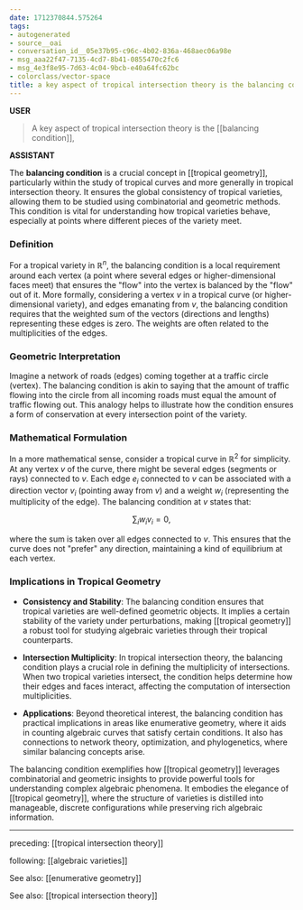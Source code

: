 ```yaml
---
date: 1712370844.575264
tags:
- autogenerated
- source__oai
- conversation_id__05e37b95-c96c-4b02-836a-468aec06a98e
- msg_aaa22f47-7135-4cd7-8b41-0855470c2fc6
- msg_4e3f8e95-7d63-4c04-9bcb-e40a64fc62bc
- colorclass/vector-space
title: a key aspect of tropical intersection theory is the balancing condition,
---
```


**USER**

>A key aspect of tropical intersection theory is the [[balancing condition]],


**ASSISTANT**

The **balancing condition** is a crucial concept in [[tropical geometry]], particularly within the study of tropical curves and more generally in tropical intersection theory. It ensures the global consistency of tropical varieties, allowing them to be studied using combinatorial and geometric methods. This condition is vital for understanding how tropical varieties behave, especially at points where different pieces of the variety meet.

### Definition

For a tropical variety in $\mathbb{R}^n$, the balancing condition is a local requirement around each vertex (a point where several edges or higher-dimensional faces meet) that ensures the "flow" into the vertex is balanced by the "flow" out of it. More formally, considering a vertex $v$ in a tropical curve (or higher-dimensional variety), and edges emanating from $v$, the balancing condition requires that the weighted sum of the vectors (directions and lengths) representing these edges is zero. The weights are often related to the multiplicities of the edges.

### Geometric Interpretation

Imagine a network of roads (edges) coming together at a traffic circle (vertex). The balancing condition is akin to saying that the amount of traffic flowing into the circle from all incoming roads must equal the amount of traffic flowing out. This analogy helps to illustrate how the condition ensures a form of conservation at every intersection point of the variety.

### Mathematical Formulation

In a more mathematical sense, consider a tropical curve in $\mathbb{R}^2$ for simplicity. At any vertex $v$ of the curve, there might be several edges (segments or rays) connected to $v$. Each edge $e_i$ connected to $v$ can be associated with a direction vector $v_i$ (pointing away from $v$) and a weight $w_i$ (representing the multiplicity of the edge). The balancing condition at $v$ states that:

$$
\sum_i w_i v_i = 0,
$$

where the sum is taken over all edges connected to $v$. This ensures that the curve does not "prefer" any direction, maintaining a kind of equilibrium at each vertex.

### Implications in Tropical Geometry

- **Consistency and Stability**: The balancing condition ensures that tropical varieties are well-defined geometric objects. It implies a certain stability of the variety under perturbations, making [[tropical geometry]] a robust tool for studying algebraic varieties through their tropical counterparts.

- **Intersection Multiplicity**: In tropical intersection theory, the balancing condition plays a crucial role in defining the multiplicity of intersections. When two tropical varieties intersect, the condition helps determine how their edges and faces interact, affecting the computation of intersection multiplicities.

- **Applications**: Beyond theoretical interest, the balancing condition has practical implications in areas like enumerative geometry, where it aids in counting algebraic curves that satisfy certain conditions. It also has connections to network theory, optimization, and phylogenetics, where similar balancing concepts arise.

The balancing condition exemplifies how [[tropical geometry]] leverages combinatorial and geometric insights to provide powerful tools for understanding complex algebraic phenomena. It embodies the elegance of [[tropical geometry]], where the structure of varieties is distilled into manageable, discrete configurations while preserving rich algebraic information.


---

preceding: [[tropical intersection theory]]  


following: [[algebraic varieties]]

See also: [[enumerative geometry]]


See also: [[tropical intersection theory]]